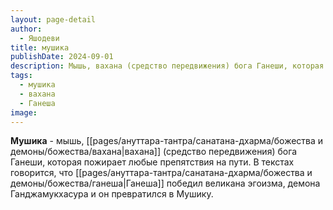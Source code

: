 ```yaml
---
layout: page-detail
author:
  - Яшодеви
title: мушика
publishDate: 2024-09-01
description: Мышь, вахана (средство передвижения) бога Ганеши, которая пожирает любые препятствия на пути. В текстах говорится, что Ганеша победил великана эгоизма, демона Ганджамукхасура и он превратился в Мушику.
tags:
  - мушика
  - вахана
  - Ганеша
image:
---
```

**Мушика** - мышь, [[pages/ануттара-тантра/санатана-дхарма/божества и демоны/божества/вахана|вахана]] (средство передвижения) бога Ганеши, которая пожирает любые препятствия на пути. В текстах говорится, что [[pages/ануттара-тантра/санатана-дхарма/божества и демоны/божества/ганеша|Ганеша]] победил великана эгоизма, демона Ганджамукхасура и он превратился в Мушику.


